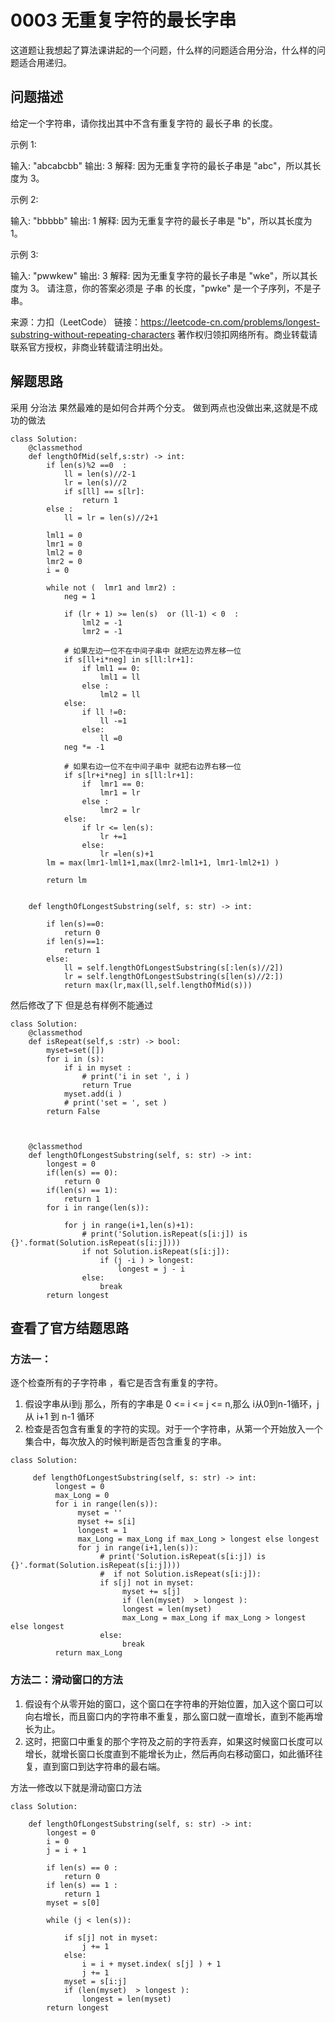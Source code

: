 # 0003 无重复字符的最长字串
这道题让我想起了算法课讲起的一个问题，什么样的问题适合用分治，什么样的问题适合用递归。

## 问题描述
给定一个字符串，请你找出其中不含有重复字符的 最长子串 的长度。

示例 1:

输入: "abcabcbb"
输出: 3 
解释: 因为无重复字符的最长子串是 "abc"，所以其长度为 3。

示例 2:

输入: "bbbbb"
输出: 1
解释: 因为无重复字符的最长子串是 "b"，所以其长度为 1。

示例 3:

输入: "pwwkew"
输出: 3
解释: 因为无重复字符的最长子串是 "wke"，所以其长度为 3。
     请注意，你的答案必须是 子串 的长度，"pwke" 是一个子序列，不是子串。

来源：力扣（LeetCode）
链接：https://leetcode-cn.com/problems/longest-substring-without-repeating-characters
著作权归领扣网络所有。商业转载请联系官方授权，非商业转载请注明出处。

## 解题思路
采用 分治法 果然最难的是如何合并两个分支。  做到两点也没做出来,这就是不成功的做法
```
class Solution:
    @classmethod
    def lengthOfMid(self,s:str) -> int:
        if len(s)%2 ==0  :
            ll = len(s)//2-1
            lr = len(s)//2
            if s[ll] == s[lr]:
                return 1
        else :
            ll = lr = len(s)//2+1
            
        lml1 = 0
        lmr1 = 0
        lml2 = 0
        lmr2 = 0
        i = 0
       
        while not (  lmr1 and lmr2) : 
            neg = 1
            
            if (lr + 1) >= len(s)  or (ll-1) < 0  :
                lml2 = -1
                lmr2 = -1

            # 如果左边一位不在中间子串中 就把左边界左移一位
            if s[ll+i*neg] in s[ll:lr+1]:
                if lml1 == 0:
                    lml1 = ll
                else : 
                    lml2 = ll
            else:
                if ll !=0:
                    ll -=1
                else:
                    ll =0
            neg *= -1
                
            # 如果右边一位不在中间子串中 就把右边界右移一位
            if s[lr+i*neg] in s[ll:lr+1]:
                if  lmr1 == 0:
                    lmr1 = lr  
                else : 
                    lmr2 = lr 
            else:
                if lr <= len(s):
                    lr +=1
                else:
                    lr =len(s)+1
        lm = max(lmr1-lml1+1,max(lmr2-lml1+1, lmr1-lml2+1) )

        return lm
    
    
    def lengthOfLongestSubstring(self, s: str) -> int:
        
        if len(s)==0:
            return 0
        if len(s)==1:
            return 1
        else:
            ll = self.lengthOfLongestSubstring(s[:len(s)//2])
            lr = self.lengthOfLongestSubstring(s[len(s)//2:])
            return max(lr,max(ll,self.lengthOfMid(s)))
```

然后修改了下 但是总有样例不能通过
```
class Solution:
    @classmethod
    def isRepeat(self,s :str) -> bool:
        myset=set([])
        for i in (s):
            if i in myset :
                # print('i in set ', i )
                return True
            myset.add(i )
            # print('set = ', set )
        return False


    
    @classmethod
    def lengthOfLongestSubstring(self, s: str) -> int:
        longest = 0
        if(len(s) == 0):
            return 0
        if(len(s) == 1):
            return 1
        for i in range(len(s)):
            
            for j in range(i+1,len(s)+1):
                # print('Solution.isRepeat(s[i:j]) is  {}'.format(Solution.isRepeat(s[i:j])))
                if not Solution.isRepeat(s[i:j]):
                    if (j -i ) > longest:
                        longest = j - i  
                else:
                    break
        return longest 
```



## 查看了官方结题思路
### 方法一：
逐个检查所有的子字符串 ，看它是否含有重复的字符。
1. 假设字串从i到j 那么，所有的字串是 0 <= i <= j <= n,那么 i从0到n-1循环，j从 i+1 到 n-1 循环 
2. 检查是否包含有重复的字符的实现。对于一个字符串，从第一个开始放入一个集合中，每次放入的时候判断是否包含重复的字串。

```
class Solution:

     def lengthOfLongestSubstring(self, s: str) -> int:
          longest = 0
          max_Long = 0
          for i in range(len(s)):
               myset = ''
               myset += s[i]
               longest = 1
               max_Long = max_Long if max_Long > longest else longest
               for j in range(i+1,len(s)):
                    # print('Solution.isRepeat(s[i:j]) is  {}'.format(Solution.isRepeat(s[i:j])))
                    #  if not Solution.isRepeat(s[i:j]):
                    if s[j] not in myset:
                         myset += s[j]
                         if (len(myset)  > longest ):
                         longest = len(myset)
                         max_Long = max_Long if max_Long > longest else longest
                    else:
                         break
          return max_Long
```


### 方法二：滑动窗口的方法
1. 假设有个从零开始的窗口，这个窗口在字符串的开始位置，加入这个窗口可以向右增长，而且窗口内的字符串不重复，那么窗口就一直增长，直到不能再增长为止。
2. 这时，把窗口中重复的那个字符及之前的字符丢弃，如果这时候窗口长度可以增长，就增长窗口长度直到不能增长为止，然后再向右移动窗口，如此循环往复，直到窗口到达字符串的最右端。

方法一修改以下就是滑动窗口方法
```
class Solution:

    def lengthOfLongestSubstring(self, s: str) -> int:
        longest = 0
        i = 0
        j = i + 1
        
        if len(s) == 0 :
            return 0
        if len(s) == 1 :
            return 1
        myset = s[0]
        
        while (j < len(s)):

            if s[j] not in myset:
                j += 1
            else:
                i = i + myset.index( s[j] ) + 1
                j += 1
            myset = s[i:j]
            if (len(myset)  > longest ):
                longest = len(myset)                
        return longest 

```

